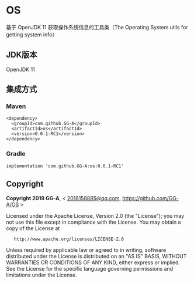 # OS
基于 OpenJDK 11 获取操作系统信息的工具类（The Operating System utils for getting system info）

## JDK版本

OpenJDK 11

## 集成方式
### Maven
```
<dependency>
  <groupId>com.github.GG-A</groupId>
  <artifactId>os</artifactId>
  <version>0.0.1-RC1</version>
</dependency>
```

### Gradle
`implementation 'com.github.GG-A:os:0.0.1-RC1'`

## Copyright

   **Copyright 2019 GG-A**, < 2018158885@qq.com, https://github.com/GG-A/OS >
 
   Licensed under the Apache License, Version 2.0 (the "License");
   you may not use this file except in compliance with the License.
   You may obtain a copy of the License at

       http://www.apache.org/licenses/LICENSE-2.0

   Unless required by applicable law or agreed to in writing, software
   distributed under the License is distributed on an "AS IS" BASIS,
   WITHOUT WARRANTIES OR CONDITIONS OF ANY KIND, either express or implied.
   See the License for the specific language governing permissions and
   limitations under the License.




